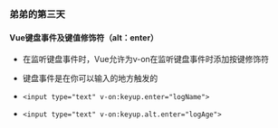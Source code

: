 ### 弟弟的第三天

#### Vue键盘事件及键值修饰符（alt：enter）

- 在监听键盘事件时，Vue允许为v-on在监听键盘事件时添加按键修饰符

- 键盘事件是在你可以输入的地方触发的

- <!--只有在'key'是'Enter'时调用'logNme(js中的一个方法)'这个方法-->

  `<input type="text" v-on:keyup.enter="logName">`

- <!--请注意修饰键与常规按键不同，在和 'keyup' 事件一起用时，事件触发时修饰键必须处于按下状态。换句话说，只有在按住 'alt' 的情况下释放其它按键，才能触发 'keyup.alt'。而单单释放 'alt' 也不会触发事件。-->

  `<input type="text" v-on:keyup.alt.enter="logAge">`

